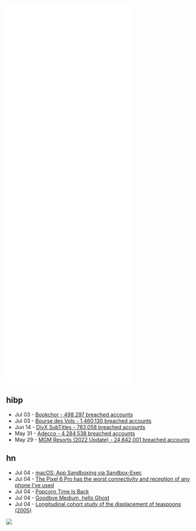 ![Metrics](https://raw.githubusercontent.com/phixion/phixion/master/metrics.svg)

## hibp

<!--
for https://github.com/phixion/phixion/blob/main/.github/workflows/feeds.yml
-->
<!--START_SECTION:haveibeenpwnd-->
- Jul 03 - [Bookchor - 498,297 breached accounts](https://haveibeenpwned.com/PwnedWebsites#Bookchor)
- Jul 03 - [Bourse des Vols - 1,460,130 breached accounts](https://haveibeenpwned.com/PwnedWebsites#BourseDesVols)
- Jun 14 - [DivX SubTitles - 783,058 breached accounts](https://haveibeenpwned.com/PwnedWebsites#DivXSubTitles)
- May 31 - [Adecco - 4,284,538 breached accounts](https://haveibeenpwned.com/PwnedWebsites#Adecco)
- May 29 - [MGM Resorts (2022 Update) - 24,842,001 breached accounts](https://haveibeenpwned.com/PwnedWebsites#MGM2022Update)
<!--END_SECTION:haveibeenpwnd-->

## hn

<!--
for https://github.com/phixion/phixion/blob/main/.github/workflows/feeds.yml
-->
<!--START_SECTION:hn-->
- Jul 04 - [macOS: App Sandboxing via Sandbox-Exec](https://www.karltarvas.com/2020/10/25/macos-app-sandboxing-via-sandbox-exec.html)
- Jul 04 - [The Pixel 6 Pro has the worst connectivity and reception of any phone I've used](https://www.androidauthority.com/pixel-6-pro-connectivity-issues-3181350/)
- Jul 04 - [Popcorn Time Is Back](https://github.com/popcorn-official/popcorn-android/releases/tag/v0.3.5)
- Jul 04 - [Goodbye Medium, hello Ghost](https://cryptofireside.com/goodbye-medium-hello-ghost-57c9b6d7349e)
- Jul 04 - [Longitudinal cohort study of the displacement of teaspoons (2005)](https://www.bmj.com/content/331/7531/1498)
<!--END_SECTION:hn-->

<!--
for https://yhype.me
-->
![](https://hit.yhype.me/github/profile?user_id=13013670)

